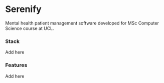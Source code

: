 # Serenify
Mental health patient management software developed for MSc Computer Science course at UCL.

### Stack
Add here

### Features
Add here
